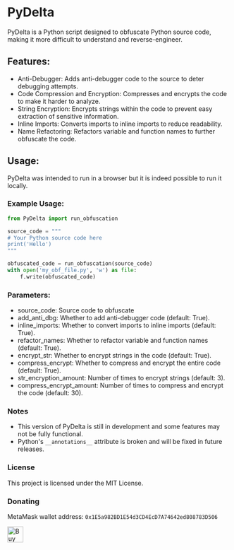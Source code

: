 # PyDelta

PyDelta is a Python script designed to obfuscate Python source code, making it more difficult to understand and reverse-engineer.

## Features:
* Anti-Debugger: Adds anti-debugger code to the source to deter debugging attempts.
* Code Compression and Encryption: Compresses and encrypts the code to make it harder to analyze.
* String Encryption: Encrypts strings within the code to prevent easy extraction of sensitive information.
* Inline Imports: Converts imports to inline imports to reduce readability.
* Name Refactoring: Refactors variable and function names to further obfuscate the code.

## Usage:
PyDelta was intended to run in a browser but it is indeed possible to run it locally.

### Example Usage:
```py
from PyDelta import run_obfuscation

source_code = """
# Your Python source code here
print('Hello')
"""

obfuscated_code = run_obfuscation(source_code)
with open('my_obf_file.py', 'w') as file:
    f.write(obfuscated_code)
```

### Parameters:
* source_code: Source code to obfuscate
* add_anti_dbg: Whether to add anti-debugger code (default: True).
* inline_imports: Whether to convert imports to inline imports (default: True).
* refactor_names: Whether to refactor variable and function names (default: True).
* encrypt_str: Whether to encrypt strings in the code (default: True).
* compress_encrypt: Whether to compress and encrypt the entire code (default: True).
* str_encryption_amount: Number of times to encrypt strings (default: 3).
* compress_encrypt_amount: Number of times to compress and encrypt the code (default: 30).

### Notes
* This version of PyDelta is still in development and some features may not be fully functional.
* Python's `__annotations__` attribute is broken and will be fixed in future releases.

### License
This project is licensed under the MIT License.

### Donating
MetaMask wallet address: `0x1E5a982BD1E54d3CD4EcD7A74642ed808783D506`

<a href='https://ko-fi.com/D1D3NTABI' target='_blank'><img height='36' style='border:0px;height:36px;' src='https://storage.ko-fi.com/cdn/kofi2.png?v=3' border='0' alt='Buy Me a Coffee at ko-fi.com' /></a>